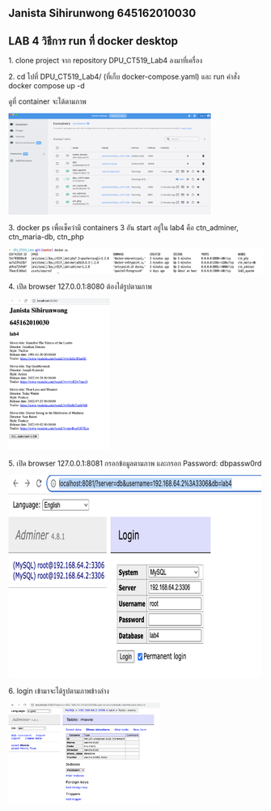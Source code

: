 ## Janista Sihirunwong 645162010030

## LAB 4 วิธีการ run ที่ docker desktop

<p>1. clone project จาก repository DPU_CT519_Lab4 ลงมาที่เครื่อง </p>
<p>2. cd ไปที่ DPU_CT519_Lab4/ (ที่เก็บ docker-compose.yaml) และ run คำสั่ง docker compose up -d </p>
<p>ดูที่ container จะได้ตามภาพ</p>
<img width="400px" height="200px" src="https://github.com/Janistamail/DPU_CT519_Lab4/blob/master/img/container.png?raw=true">
<p>3. docker ps เพื่อเช็คว่ามี containers 3 อัน start อยู่ใน lab4 คือ ctn_adminer, ctn_maria-db, ctn_php </p>
<img width="600px" height="50px" src="https://github.com/Janistamail/DPU_CT519_Lab4/blob/master/img/dockerps.png?raw=true">
<p>4. เปิด browser 127.0.0.1:8080 ต้องได้รูปตามภาพ</p>
<img width="200px" height="300px" src="https://github.com/Janistamail/DPU_CT519_Lab4/blob/master/img/table.png?raw=true">
<p>5. เปิด browser 127.0.0.1:8081 กรอกข้อมูลตามภาพ และกรอก Password: dbpassw0rd</p>
<img width="500px" height="400px" src="https://github.com/Janistamail/DPU_CT519_Lab4/blob/master/img/loginAdminer.png?raw=true">
<p>6. login เข้ามาจะได้รูปตามภาพข้างล่าง</p>
<img width="300px" height="200px" src="https://github.com/Janistamail/DPU_CT519_Lab4/blob/master/img/adminer.png?raw=true">
